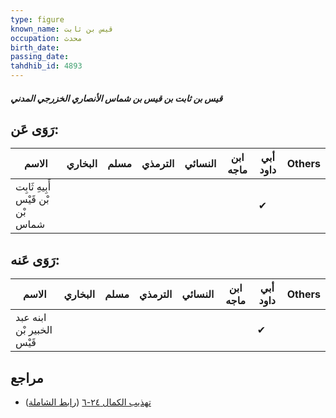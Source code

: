 ```yaml
---
type: figure
known_name: قيس بن ثابت
occupation: محدث
birth_date:
passing_date:
tahdhib_id: 4893
---
```

##### قيس بن ثابت بن قيس بن شماس الأنصاري الخزرجي المدني

## رَوَى عَن:
| الاسم                             | البخاري | مسلم | الترمذي | النسائي | ابن ماجه | أبي داود | Others |
| --------------------------------- | ------- | ---- | ------- | ------- | -------- | -------- | ------ |
| أَبِيهِ ثَابِت بْن قَيْس بْن شماس |         |      |         |         |          | ✔        |        |
## رَوَى عَنه:
| الاسم                     | البخاري | مسلم | الترمذي | النسائي | ابن ماجه | أبي داود | Others |
| ------------------------- | ------- | ---- | ------- | ------- | -------- | -------- | ------ |
| ابنه عبد الخبير بْن قَيْس |         |      |         |         |          | ✔        |        |
## مراجع
- [تهذيب الكمال ٢٤-٦](obsidian://open?vault=Tahdhib-al-Kamal&file=Figures/٤٨٩٣-قيس%20بن%20ثابت%20بن%20قيس%20بن%20شماس%20الأنصاري%20الخزرجي%20المدني) ([رابط الشاملة](https://shamela.ws/book/3722/12518))